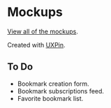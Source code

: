 # Mockups

[View all of the mockups](http://rawgithub.com/whastings/web_dev_bookmarks/master/docs/design/mockups/index.html).

Created with [UXPin](http://uxpin.com/).

## To Do

- Bookmark creation form.
- Bookmark subscriptions feed.
- Favorite bookmark list.
